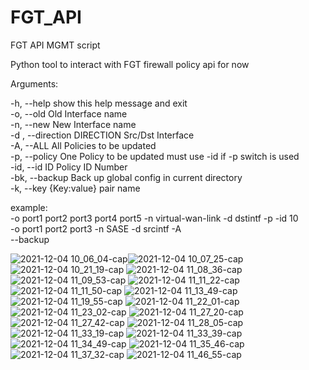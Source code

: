 # FGT_API
FGT API MGMT script <br/>

Python tool to interact with FGT firewall policy api for now

Arguments:
 
  -h, --help            show this help message and exit  <br/>
  -o, --old             Old Interface name  <br/>
  -n, --new             New Interface name  <br/>
  -d , --direction      DIRECTION Src/Dst Interface  <br/>
  -A, --ALL             All Policies to be updated  <br/>
  -p, --policy          One Policy to be updated must use -id if -p switch is used  <br/>
  -id, --id ID          Policy ID Number  <br/>
  -bk, --backup         Back up global config in current directory  <br/>
  -k, --key             {Key:value} pair name <br/>
  
  example: <br/>
  -o port1 port2 port3 port4 port5 -n virtual-wan-link -d dstintf -p -id 10 <br/>
  -o port1 port2 port3 -n SASE -d srcintf -A <br/>
  --backup  <br/>

![2021-12-04 10_06_04-cap](https://user-images.githubusercontent.com/57874692/144706144-7b85b85c-c175-4aa5-bf2d-74fe95884597.png)![2021-12-04 10_07_25-cap](https://user-images.githubusercontent.com/57874692/144706145-c6d98acb-897a-40f8-85a4-0f2cbf7db5b1.png)
![2021-12-04 10_21_19-cap](https://user-images.githubusercontent.com/57874692/144706146-bef12279-b46a-4929-8216-0dd6f49f9220.png)
![2021-12-04 11_08_36-cap](https://user-images.githubusercontent.com/57874692/144706147-25d54f6e-1944-4271-bd15-43aabdc38d0a.png)
![2021-12-04 11_09_53-cap](https://user-images.githubusercontent.com/57874692/144706148-7835b12c-73db-48c7-9890-3e3b6c262103.png)
![2021-12-04 11_11_22-cap](https://user-images.githubusercontent.com/57874692/144706149-fab11b49-080b-492b-9859-e8e04caf7fde.png)
![2021-12-04 11_11_50-cap](https://user-images.githubusercontent.com/57874692/144706150-ba5bf1b6-2998-467b-b93e-7e598c12f650.png)
![2021-12-04 11_13_49-cap](https://user-images.githubusercontent.com/57874692/144706152-1051a898-8616-40c5-ba6a-95f62db64857.png)
![2021-12-04 11_19_55-cap](https://user-images.githubusercontent.com/57874692/144706153-0ba5e4ad-f2a4-4b8d-9a26-41af66cc9749.png)
![2021-12-04 11_22_01-cap](https://user-images.githubusercontent.com/57874692/144706155-4810a162-32c2-47c5-94e7-a17d1f521355.png)
![2021-12-04 11_23_02-cap](https://user-images.githubusercontent.com/57874692/144706157-0b2879e9-b87e-443e-8814-919fe28b3b70.png)
![2021-12-04 11_27_20-cap](https://user-images.githubusercontent.com/57874692/144706158-117d4f4c-28a2-475d-a515-e3909cb7d586.png)
![2021-12-04 11_27_42-cap](https://user-images.githubusercontent.com/57874692/144706159-51542b4c-c212-4a09-9469-44d14313c6d1.png)
![2021-12-04 11_28_05-cap](https://user-images.githubusercontent.com/57874692/144706160-62274d2e-484c-43cd-b6a7-5667f87281c7.png)
![2021-12-04 11_33_19-cap](https://user-images.githubusercontent.com/57874692/144706163-4187f90b-0c13-4915-9fa4-6ba637dcc2ac.png)
![2021-12-04 11_33_39-cap](https://user-images.githubusercontent.com/57874692/144706164-da15be3b-87b6-47eb-be53-8952204f5178.png)
![2021-12-04 11_34_49-cap](https://user-images.githubusercontent.com/57874692/144706165-cfc40704-c59c-4516-a66e-f01706ac5c16.png)
![2021-12-04 11_35_46-cap](https://user-images.githubusercontent.com/57874692/144706167-354b6591-d87e-4439-a755-96546f6c16ce.png)
![2021-12-04 11_37_32-cap](https://user-images.githubusercontent.com/57874692/144706169-6ab9e2ff-8483-42e0-a28c-d78be6e454ca.png)
![2021-12-04 11_46_55-cap](https://user-images.githubusercontent.com/57874692/144706170-b5fec6f3-1fab-44ae-8cdd-7c422dfbbf30.png)
